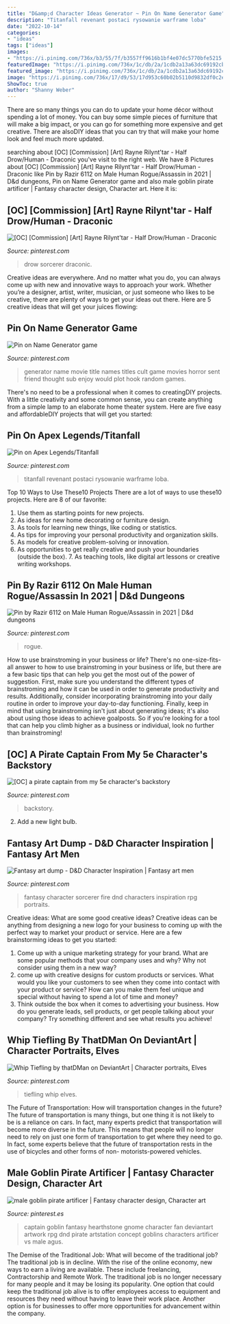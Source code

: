 ```yaml
---
title: "D&amp;d Character Ideas Generator ~ Pin On Name Generator Game"
description: "Titanfall revenant postaci rysowanie warframe loba"
date: "2022-10-14"
categories:
- "ideas"
tags: ["ideas"]
images:
- "https://i.pinimg.com/736x/b3/55/7f/b3557ff9616b1bf4e07dc5770bfe5215.jpg"
featuredImage: "https://i.pinimg.com/736x/1c/db/2a/1cdb2a13a63dc69192cbce55d9ab4b62.jpg"
featured_image: "https://i.pinimg.com/736x/1c/db/2a/1cdb2a13a63dc69192cbce55d9ab4b62.jpg"
image: "https://i.pinimg.com/736x/17/d9/53/17d953c60b02b5110d9832df0c2ed275.jpg"
ShowToc: true
author: "Shanny Weber"
---
```



There are so many things you can do to update your home décor without spending a lot of money. You can buy some simple pieces of furniture that will make a big impact, or you can go for something more expensive and get creative. There are alsoDIY ideas that you can try that will make your home look and feel much more updated.

	

		
searching about [OC] [Commission] [Art] Rayne Rilynt&#039;tar - Half Drow/Human - Draconic you've visit to the right web. We have 8 Pictures about [OC] [Commission] [Art] Rayne Rilynt&#039;tar - Half Drow/Human - Draconic like Pin by Razir 6112 on Male Human Rogue/Assassin in 2021 | D&amp;d dungeons, Pin on Name Generator game and also male goblin pirate artificer | Fantasy character design, Character art. Here it is:
		
    
## [OC] [Commission] [Art] Rayne Rilynt&#039;tar - Half Drow/Human - Draconic

<img loading=lazy src="https://i.pinimg.com/736x/11/c4/cb/11c4cb7554336ac821294cfedf44e5d9.jpg" onerror="this.onerror=null;this.src='https://tse1.mm.bing.net/th?id=OIP.fr6U9J2IFjTkagkyjsJNGQHaLZ&amp;pid=15.1';" alt="[OC] [Commission] [Art] Rayne Rilynt&#039;tar - Half Drow/Human - Draconic">

_Source: pinterest.com_

>drow sorcerer draconic. 

	

Creative ideas are everywhere. And no matter what you do, you can always come up with new and innovative ways to approach your work. Whether you’re a designer, artist, writer, musician, or just someone who likes to be creative, there are plenty of ways to get your ideas out there. Here are 5 creative ideas that will get your juices flowing: 

    
## Pin On Name Generator Game

<img loading=lazy src="https://i.pinimg.com/736x/9e/41/83/9e418311f33907fa3ba28bdeed05ae02--name-generator-cult-movies.jpg" onerror="this.onerror=null;this.src='https://tse1.mm.bing.net/th?id=OIP.Cbi60MnHKvPftouOvWQhZAHaKY&amp;pid=15.1';" alt="Pin on Name Generator game">

_Source: pinterest.com_

>generator name movie title names titles cult game movies horror sent friend thought sub enjoy would plot hook random games. 

	

There's no need to be a professional when it comes to creatingDIY projects. With a little creativity and some common sense, you can create anything from a simple lamp to an elaborate home theater system. Here are five easy and affordableDIY projects that will get you started: 

    
## Pin On Apex Legends/Titanfall

<img loading=lazy src="https://i.pinimg.com/736x/11/bb/ad/11bbad38d03a182ce9997e72ff55d506.jpg" onerror="this.onerror=null;this.src='https://tse3.mm.bing.net/th?id=OIP.qxK_yphSmDv-o8fqN9-B5QHaKf&amp;pid=15.1';" alt="Pin on Apex Legends/Titanfall">

_Source: pinterest.com_

>titanfall revenant postaci rysowanie warframe loba. 

	

Top 10 Ways to Use These10 Projects
There are a lot of ways to use these10 projects. Here are 8 of our favorite:
1. Use them as starting points for new projects.
2. As ideas for new home decorating or furniture design.
3. As tools for learning new things, like coding or statistics.
4. As tips for improving your personal productivity and organization skills.
5. As models for creative problem-solving or innovation.
6. As opportunities to get really creative and push your boundaries (outside the box).      7. As teaching tools, like digital art lessons or creative writing workshops. 
    
## Pin By Razir 6112 On Male Human Rogue/Assassin In 2021 | D&amp;d Dungeons

<img loading=lazy src="https://i.pinimg.com/736x/17/d9/53/17d953c60b02b5110d9832df0c2ed275.jpg" onerror="this.onerror=null;this.src='https://tse4.mm.bing.net/th?id=OIP.vj27t6Q3G1UH3O-88Qci8wHaJ9&amp;pid=15.1';" alt="Pin by Razir 6112 on Male Human Rogue/Assassin in 2021 | D&amp;d dungeons">

_Source: pinterest.com_

>rogue. 

	

How to use brainstroming in your business or life?
There's no one-size-fits-all answer to how to use brainstroming in your business or life, but there are a few basic tips that can help you get the most out of the power of suggestion. First, make sure you understand the different types of brainstroming and how it can be used in order to generate productivity and results. Additionally, consider incorporating brainstroming into your daily routine in order to improve your day-to-day functioning. Finally, keep in mind that using brainstroming isn't just about generating ideas; it's also about using those ideas to achieve goalposts. So if you're looking for a tool that can help you climb higher as a business or individual, look no further than brainstroming!

    
## [OC] A Pirate Captain From My 5e Character&#039;s Backstory

<img loading=lazy src="https://i.pinimg.com/736x/b3/55/7f/b3557ff9616b1bf4e07dc5770bfe5215.jpg" onerror="this.onerror=null;this.src='https://tse4.mm.bing.net/th?id=OIP._jylgHYuHLFt50G25wxeogAAAA&amp;pid=15.1';" alt="[OC] a pirate captain from my 5e character&#039;s backstory">

_Source: pinterest.com_

>backstory. 

	

2. Add a new light bulb. 

    
## Fantasy Art Dump - D&amp;D Character Inspiration | Fantasy Art Men

<img loading=lazy src="https://i.pinimg.com/736x/e5/cf/f6/e5cff6c63cafa2bd571228993e5fec1c.jpg" onerror="this.onerror=null;this.src='https://tse4.mm.bing.net/th?id=OIP.0ZOYIONihZi9Uj36wV2RiwHaKq&amp;pid=15.1';" alt="Fantasy art dump - D&amp;D Character Inspiration | Fantasy art men">

_Source: pinterest.com_

>fantasy character sorcerer fire dnd characters inspiration rpg portraits. 

	

Creative ideas: What are some good creative ideas?
Creative ideas can be anything from designing a new logo for your business to coming up with the perfect way to market your product or service. Here are a few brainstorming ideas to get you started: 
1. Come up with a unique marketing strategy for your brand. What are some popular methods that your company uses and why? Why not consider using them in a new way? 
2. come up with creative designs for custom products or services. What would you like your customers to see when they come into contact with your product or service? How can you make them feel unique and special without having to spend a lot of time and money? 
3. Think outside the box when it comes to advertising your business. How do you generate leads, sell products, or get people talking about your company? Try something different and see what results you achieve!

    
## Whip Tiefling By ThatDMan On DeviantArt | Character Portraits, Elves

<img loading=lazy src="https://i.pinimg.com/736x/1c/db/2a/1cdb2a13a63dc69192cbce55d9ab4b62.jpg" onerror="this.onerror=null;this.src='https://tse2.mm.bing.net/th?id=OIP.rrKhVm2LOssm8oEAVvdP8wHaL2&amp;pid=15.1';" alt="Whip Tiefling by thatDMan on DeviantArt | Character portraits, Elves">

_Source: pinterest.com_

>tiefling whip elves. 

	

The Future of Transportation: How will transportation changes in the future?
The future of transportation is many things, but one thing it is not likely to be is a reliance on cars. In fact, many experts predict that transportation will become more diverse in the future. This means that people will no longer need to rely on just one form of transportation to get where they need to go. In fact, some experts believe that the future of transportation rests in the use of bicycles and other forms of non- motorists-powered vehicles.

    
## Male Goblin Pirate Artificer | Fantasy Character Design, Character Art

<img loading=lazy src="https://i.pinimg.com/736x/b6/90/87/b69087468bf6895598f635d33a287354.jpg" onerror="this.onerror=null;this.src='https://tse4.mm.bing.net/th?id=OIP.YfwlMCqGD6mbeIsCbsw-MQHaJ3&amp;pid=15.1';" alt="male goblin pirate artificer | Fantasy character design, Character art">

_Source: pinterest.es_

>captain goblin fantasy hearthstone gnome character fan deviantart artwork rpg dnd pirate artstation concept goblins characters artificer vs male agus. 

	

The Demise of the Traditional Job: What will become of the traditional job?
The traditional job is in decline. With the rise of the online economy, new ways to earn a living are available. These include freelancing, Contractorship and Remote Work. The traditional job is no longer necessary for many people and it may be losing its popularity. One option that could keep the traditional job alive is to offer employees access to equipment and resources they need without having to leave their work place. Another option is for businesses to offer more opportunities for advancement within the company.

